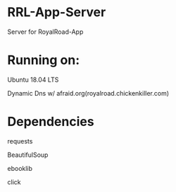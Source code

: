 # RRL-App-Server
Server for RoyalRoad-App

# Running on:
Ubuntu 18.04 LTS

Dynamic Dns w/ afraid.org(royalroad.chickenkiller.com)

# Dependencies
requests

BeautifulSoup

ebooklib

click
